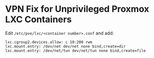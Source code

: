 
# VPN Fix for Unprivileged Proxmox LXC Containers

Edit `/etc/pve/lxc/<container number>.conf` and add:

```
lxc.cgroup2.devices.allow: c 10:200 rwm
lxc.mount.entry: /dev/net dev/net none bind,create=dir
lxc.mount.entry: /dev/net/tun dev/net/tun none bind,create=file
```